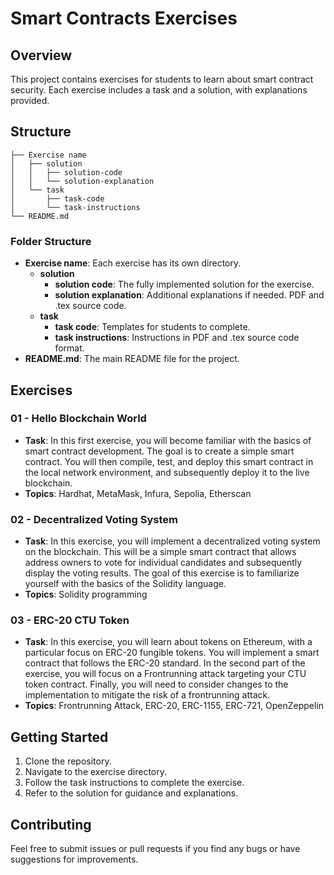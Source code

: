 # Smart Contracts Exercises

## Overview

This project contains exercises for students to learn about smart contract security. Each exercise includes a task and a solution, with explanations provided.

## Structure

```
├── Exercise name
│   ├── solution
│   │   ├── solution-code
│   │   └── solution-explanation
│   └── task
│       ├── task-code
│       └── task-instructions
└── README.md
```

### Folder Structure

- **Exercise name**: Each exercise has its own directory.
    - **solution**
        - **solution code**: The fully implemented solution for the exercise.
        - **solution explanation**: Additional explanations if needed. PDF and .tex source code.
    - **task**
        - **task code**: Templates for students to complete.
        - **task instructions**: Instructions in PDF and .tex source code format.
- **README.md**: The main README file for the project.

## Exercises

### 01 - Hello Blockchain World
- **Task**: In this first exercise, you will become familiar with the basics of smart contract development. The goal is to create a simple smart contract. You will then compile, test, and deploy this smart contract in the local network environment, and subsequently deploy it to the live blockchain.
- **Topics**: Hardhat, MetaMask, Infura, Sepolia, Etherscan

### 02 - Decentralized Voting System
- **Task**: In this exercise, you will implement a decentralized voting system on the blockchain. This will be a simple smart contract that allows address owners to vote for individual candidates and subsequently display the voting results. The goal of this exercise is to familiarize yourself with the basics of the Solidity language.
- **Topics**: Solidity programming

### 03 - ERC-20 CTU Token
- **Task**: In this exercise, you will learn about tokens on Ethereum, with a particular focus on ERC-20 fungible tokens. You will implement a smart contract that follows the ERC-20 standard. In the second part of the exercise, you will focus on a Frontrunning attack targeting your CTU token contract. Finally, you will need to consider changes to the implementation to mitigate the risk of a frontrunning attack.
- **Topics**: Frontrunning Attack, ERC-20, ERC-1155, ERC-721, OpenZeppelin

## Getting Started

1. Clone the repository.
2. Navigate to the exercise directory.
3. Follow the task instructions to complete the exercise.
4. Refer to the solution for guidance and explanations.

## Contributing

Feel free to submit issues or pull requests if you find any bugs or have suggestions for improvements.